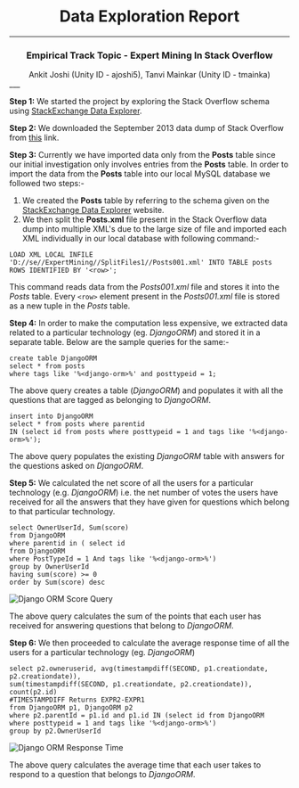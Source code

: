 # <center>Data Exploration Report</center> #
___

### <center>Empirical Track Topic - Expert Mining In Stack Overflow </center> ###
<center> Ankit Joshi (Unity ID - ajoshi5), Tanvi Mainkar (Unity ID - tmainka) </center>
___

**Step 1:** We started the project by exploring the Stack Overflow schema using [StackExchange Data Explorer](http://data.stackexchange.com/stackoverflow/query/new).

**Step 2:** We downloaded the September 2013 data dump of Stack Overflow from [this](http://meta.stackexchange.com/questions/198915/is-there-a-direct-download-link-with-a-raw-data-dump-of-stack-overflow-not-a-t) link.

**Step 3:** Currently we have imported data only from the **Posts** table since our initial investigation only involves entries from the **Posts** table. In order to import the data from the **Posts** table into our local MySQL database we followed two steps:-<br> 
1. We created the **Posts** table by referring to the schema given on the [StackExchange Data Explorer](http://data.stackexchange.com/stackoverflow/query/new) website.<br> 
2. We then split the **Posts.xml** file present in the Stack Overflow data dump into multiple XML's due to the large size of file and imported each XML individually in our local database with following command:-

`LOAD XML LOCAL INFILE 'D://se//ExpertMining//SplitFiles1//Posts001.xml' INTO TABLE posts ROWS IDENTIFIED BY '<row>';`

This command reads data from the *Posts001.xml* file and stores it into the *Posts* table. Every `<row>` element present in the *Posts001.xml* file is stored as a new tuple in the *Posts* table.

**Step 4:** In order to make the computation less expensive, we extracted data related to a particular technology (eg. *DjangoORM*) and stored it in a separate table. Below are the sample queries for the same:-

    create table DjangoORM 
	select * from posts 
	where tags like '%<django-orm>%' and posttypeid = 1;  
    
The above query creates a table (*DjangoORM*) and populates it with all the questions that are tagged as belonging to *DjangoORM*.

	insert into DjangoORM 
	select * from posts where parentid 
	IN (select id from posts where posttypeid = 1 and tags like '%<django-orm>%');

The above query populates the existing *DjangoORM* table with answers for the questions asked on *DjangoORM*.

**Step 5:** We calculated the net score of all the users for a particular technology (e.g. *DjangoORM*) i.e. the net number of votes the users have received for all the answers that they have given for questions which belong to that particular technology.

    select OwnerUserId, Sum(score)
    from DjangoORM
    where parentid in ( select id
    from DjangoORM
    where PostTypeId = 1 And tags like '%<django-orm>%')
    group by OwnerUserId
    having sum(score) >= 0
	order by Sum(score) desc

![Django ORM Score Query](https://github.ncsu.edu/CSC510-Fall2014/Empirical-Trust/raw/master/Score%20-%20Final.jpg "Django ORM Score Query")

The above query calculates the sum of the points that each user has received for answering questions that belong to *DjangoORM*.

**Step 6:** We then proceeded to calculate the average response time of all the users for a particular technology (eg. *DjangoORM*)

    select p2.owneruserid, avg(timestampdiff(SECOND, p1.creationdate, p2.creationdate)), 
	sum(timestampdiff(SECOND, p1.creationdate, p2.creationdate)), count(p2.id) 
	#TIMESTAMPDIFF Returns EXPR2-EXPR1
    from DjangoORM p1, DjangoORM p2
    where p2.parentId = p1.id and p1.id IN (select id from DjangoORM 
	where posttypeid = 1 and tags like '%<django-orm>%')
    group by p2.OwnerUserId

![Django ORM Response Time](https://github.ncsu.edu/CSC510-Fall2014/Empirical-Trust/raw/master/Response%20Time%20-%20Final.jpg, "Django ORM Response Time")

The above query calculates the average time that each user takes to respond to a question that belongs to *DjangoORM*.
